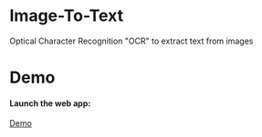 # Image-To-Text
Optical Character Recognition "OCR" to extract text from images
# Demo
#### Launch the web app:
[Demo](https://nadaalruwaythi-image-to-text-app-d8yulx.streamlitapp.com/)
